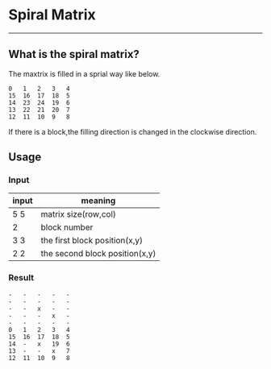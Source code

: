 # Spiral Matrix
----
## What is the spiral matrix?
The maxtrix is filled in a sprial way like below.

	0	1	2	3	4
	15	16	17	18	5
	14	23	24	19	6
	13	22	21	20	7
	12	11	10	9	8

If there is a block,the filling direction is changed in the clockwise direction.

## Usage

### Input
| input | meaning    					|
| ----- | -------    					|
| 5 5   |matrix size(row,col)			|
| 2     |block number					|
| 3 3   |the first block position(x,y)	|
| 2 2 	|the second block position(x,y) |

### Result
	-	-	-	-	-
	-	-	-	-	-
	-	-	x	-	-
	-	-	-	x	-
	-	-	-	-	-
	0	1	2	3	4
	15	16	17	18	5
	14	-	x	19	6
	13	-	-	x	7
	12	11	10	9	8

